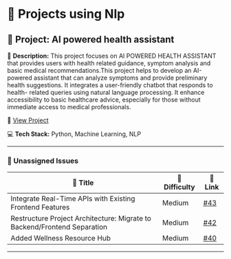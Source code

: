 # 🚀 Projects using Nlp

## 📌 Project: AI powered health assistant

📝 **Description:** This project focuses on AI POWERED HEALTH ASSISTANT that provides users with health related guidance, symptom analysis and basic medical recommendations.This project helps to develop an AI-powered assistant that can analyze symptoms and provide preliminary health suggestions. It integrates a user-friendly chatbot that responds to health- related queries using natural language processing. It enhance accessibility to basic healthcare advice, especially for those without immediate access to medical professionals.

🔗 [View Project](https://github.com/CharithaReddy18/AI-health-chatbot)

💻 **Tech Stack:** Python, Machine Learning, NLP

---

### 🐛 Unassigned Issues

| 🔖 Title | 🎯 Difficulty | 🔗 Link |
|----------|----------------|---------|
| Integrate Real-Time APIs with Existing Frontend Features | Medium | [#43](https://github.com/CharithaReddy18/AI-health-chatbot/issues/43) |
| Restructure Project Architecture: Migrate to Backend/Frontend Separation | Medium | [#42](https://github.com/CharithaReddy18/AI-health-chatbot/issues/42) |
| Added Wellness Resource Hub | Medium | [#40](https://github.com/CharithaReddy18/AI-health-chatbot/pull/40) |

---

